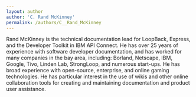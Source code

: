 ```yaml
---
layout: author
author: 'C. Rand McKinney'
permalink: /authors/C__Rand_McKinney
---
```

Rand McKinney is the technical documentation lead for LoopBack, Express, and the Developer Toolkit in IBM API Connect. He has over 25 years of experience with software developer documentation, and has worked for many companies in the bay area, including: Borland, Netscape, IBM, Google, Tivo, Linden Lab, StrongLoop, and numerous start-ups. He has broad experience with open-source, enterprise, and online gaming technologies. He has particular interest in the use of wikis and other online collaboration tools for creating and maintaining documentation and product user assistance.

